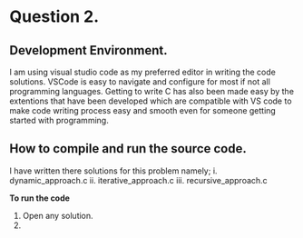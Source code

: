 # Question 2.
## Development Environment.
I am using visual studio code as my preferred editor in writing the code solutions. VSCode is easy to navigate and configure for most if not all programming languages.
Getting to write C has also been made easy by the extentions that have been developed which are compatible with VS code to make code writing process easy and smooth even for someone getting started with programming.
 
 ## How to compile and run the source code.
 I have written there solutions for this problem namely;
 i. dynamic_approach.c
 ii. iterative_approach.c
 iii. recursive_approach.c

 **To run the code**
 1. Open any solution.
 2. 
